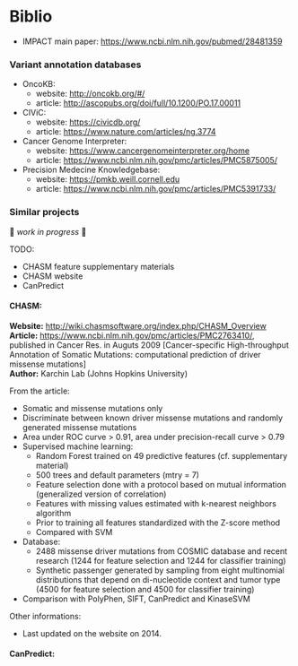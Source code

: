 # Biblio

* IMPACT main paper: https://www.ncbi.nlm.nih.gov/pubmed/28481359

### Variant annotation databases

* OncoKB:
	* website: http://oncokb.org/#/
	* article: http://ascopubs.org/doi/full/10.1200/PO.17.00011
* CIViC:
	* website: https://civicdb.org/  
	* article: https://www.nature.com/articles/ng.3774
* Cancer Genome Interpreter:
	* website: https://www.cancergenomeinterpreter.org/home
	* article: https://www.ncbi.nlm.nih.gov/pmc/articles/PMC5875005/
* Precision Medecine Knowledgebase:
	* website: https://pmkb.weill.cornell.edu
	* article: https://www.ncbi.nlm.nih.gov/pmc/articles/PMC5391733/


### Similar projects
:construction: *work in progress* :construction:

TODO:

* CHASM feature supplementary materials
* CHASM website
* CanPredict
 
#### CHASM:
**Website:** http://wiki.chasmsoftware.org/index.php/CHASM_Overview  
**Article:** https://www.ncbi.nlm.nih.gov/pmc/articles/PMC2763410/, published in Cancer Res. in Auguts 2009 [Cancer-specific High-throughput Annotation of Somatic Mutations: computational prediction of driver missense mutations]  
**Author:** Karchin Lab (Johns Hopkins University)   

From the article:

* Somatic and missense mutations only
* Discriminate between known driver missense mutations and randomly generated missense mutations
* Area under ROC curve > 0.91, area under precision-recall curve > 0.79
* Supervised machine learning:
	* Random Forest trained on 49 predictive features (cf. supplementary material)
	* 500 trees and default parameters (mtry = 7)
	* Feature selection done with a protocol based on mutual information (generalized version of correlation)
	* Features with missing values estimated with k-nearest neighbors algorithm
	* Prior to training all features standardized with the Z-score method
	* Compared with SVM
* Database:
	* 2488 missense driver mutations from COSMIC database and recent research (1244 for feature selection and 1244 for classifier training)
	* Synthetic passenger generated by sampling from eight multinomial distributions that depend on di-nucleotide context and tumor type (4500 for feature selection and 4500 for classifier training)
* Comparison with PolyPhen, SIFT, CanPredict and KinaseSVM

Other informations:
* Last updated on the website on 2014.

#### CanPredict: